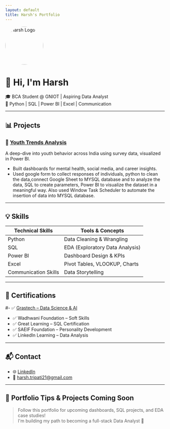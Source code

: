 ```yaml
---
layout: default
title: Harsh's Portfolio
---
```


<img src="assets/github_profile_pic.jpg" alt="Harsh Logo" style="width: 120px; border-radius: 50%;"/>

# 👋 Hi, I'm Harsh  
🎓 BCA Student @ GNIOT | Aspiring Data Analyst  
💼 Python | SQL | Power BI | Excel | Communication

---

## 📊 Projects

### 🔹 [Youth Trends Analysis](https://github.com/harsh-bca/Youth-Trends-Analysis)
A deep-dive into youth behavior across India using survey data, visualized in Power BI.  
- Built dashboards for mental health, social media, and career insights.
- Used google form to collect responses of individuals, python to clean the data,connect Google Sheet to MYSQL database and to analyze the data,
  SQL to create parameters, Power BI to visualize the dataset in a meaningful way. Also used Window Task Scheduler to automate the insertion of 
  data into MYSQL database.
---

## 💡 Skills

| Technical Skills     | Tools & Concepts                   |
|----------------------|------------------------------------|
| Python               | Data Cleaning & Wrangling          |
| SQL                  | EDA (Exploratory Data Analysis)    |
| Power BI             | Dashboard Design & KPIs            |
| Excel                | Pivot Tables, VLOOKUP, Charts      |
| Communication Skills | Data Storytelling                  |

---

## 📜 Certifications

#- ✅ [Grastech – Data Science & AI](https://github.com/harsh-bca/Youth-Trends-Analysis/blob/main/certificates/grastech.pdf)
- ✅ Wadhwani Foundation – Soft Skills
- ✅ Great Learning – SQL Certification
- ✅ SAEIF Foundation – Personality Development
- ✅ LinkedIn Learning – Data Analysis

---

## 📬 Contact

- 🌐 [LinkedIn](https://www.linkedin.com/in/harsh-tripathi-64376333a)
- 📧 harsh.tripati21@gmail.com

---

## 📸 Portfolio Tips & Projects Coming Soon
> Follow this portfolio for upcoming dashboards, SQL projects, and EDA case studies!  
> I'm building my path to becoming a full-stack Data Analyst 🚀

